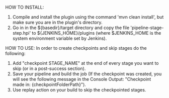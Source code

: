HOW TO INSTALL:

1. Compile and install the plugin using the command 'mvn clean install', but make sure you are in the plugin's directory.
2. Go in in the ${basedir}/target directory and copy the file 'pipeline-stage-step.hpi' to ${JENKINS_HOME}/plugins (where $JENKINS_HOME is the system environment variable set by Jenkins).


HOW TO USE:
 In order to create checkpoints and skip stages do the following:
 
1. Add "checkpoint STAGE_NAME" at the end of every stage you want to skip (or in a post-success section).
2. Save your pipeline and build the job (If the checkpoint was created, you will see the following message in the Console Output: "Checkpoint made in: {checkpointFolderPath}").
3. Use replay action on your build to skip the checkpointed stages.

